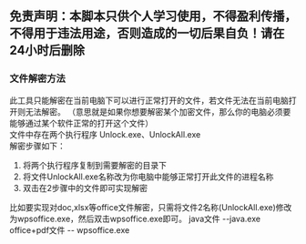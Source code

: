 ## 免责声明：本脚本只供个人学习使用，不得盈利传播，不得用于违法用途，否则造成的一切后果自负！请在24小时后删除
### 文件解密方法
此工具只能解密在当前电脑下可以进行正常打开的文件，若文件无法在当前电脑打开则无法解密。
（意思就是如果你想要解密某个加密文件，那么你的电脑必须要能够通过某个软件正常的打开这个文件）    
文件中存在两个执行程序 Unlock.exe、UnlockAll.exe   
解密步骤如下：
1. 将两个执行程序复制到需要解密的目录下
2. 将文件UnlockAll.exe名称改为你电脑中能够正常打开此文件的进程名称
3. 双击在2步骤中的文件即可实现解密

比如要实现对doc,xlsx等office文件解密，只需将文件2名称(UnlockAll.exe)修改为wpsoffice.exe，然后双击wpsoffice.exe即可。
java文件 --java.exe
office+pdf文件 -- wpsoffice.exe

